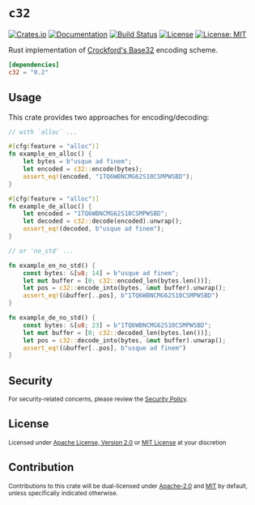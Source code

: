`c32`
===============

[![Crates.io](https://img.shields.io/crates/v/c32.svg)][Crates.io]
[![Documentation](https://docs.rs/c32/badge.svg)][Docs.rs]
[![Build Status](https://img.shields.io/github/actions/workflow/status/52/c32/rust.yml?branch=master)][Workflow]
[![License](https://img.shields.io/badge/License-Apache%202.0-blue.svg)][License-Apache]
[![License: MIT](https://img.shields.io/badge/License-MIT-yellow.svg)][License-MIT]

Rust implementation of [Crockford's Base32][Crockford] encoding scheme.

```toml
[dependencies]
c32 = "0.2"
```

## Usage

This crate provides two approaches for encoding/decoding:

```rust
// with `alloc` ...

#[cfg(feature = "alloc")]
fn example_en_alloc() {
    let bytes = b"usque ad finem";
    let encoded = c32::encode(bytes);
    assert_eq!(encoded, "1TQ6WBNCMG62S10CSMPWSBD");
}

#[cfg(feature = "alloc")]
fn example_de_alloc() {
    let encoded = "1TQ6WBNCMG62S10CSMPWSBD";
    let decoded = c32::decode(encoded).unwrap();
    assert_eq!(decoded, b"usque ad finem");
}

// or 'no_std' ...

fn example_en_no_std() {
    const bytes: &[u8; 14] = b"usque ad finem";
    let mut buffer = [0; c32::encoded_len(bytes.len())];
    let pos = c32::encode_into(bytes, &mut buffer).unwrap();
    assert_eq!(&buffer[..pos], b"1TQ6WBNCMG62S10CSMPWSBD")
}

fn example_de_no_std() {
    const bytes: &[u8; 23] = b"1TQ6WBNCMG62S10CSMPWSBD";
    let mut buffer = [0; c32::decoded_len(bytes.len())];
    let pos = c32::decode_into(bytes, &mut buffer).unwrap();
    assert_eq!(&buffer[..pos], b"usque ad finem")
}
```

## Security

<sup>
For security-related concerns, please review the <a href="SECURITY.md">Security Policy</a>.
</sup>

## License

<sup>
Licensed under <a href="LICENSE-APACHE">Apache License, Version 2.0</a> or <a href="LICENSE-MIT">MIT License</a> at your discretion
</sup>

## Contribution

<sup>
Contributions to this crate will be dual-licensed under <a href="LICENSE-APACHE">Apache-2.0</a> and <a href="LICENSE-MIT">MIT</a> by default, unless specifically indicated otherwise.
</sup>

[Crates.io]: https://crates.io/crates/c32
[Docs.rs]: https://docs.rs/c32
[Workflow]: https://github.com/52/c32/actions
[License-Apache]: https://opensource.org/licenses/Apache-2.0
[License-MIT]: https://opensource.org/licenses/MIT
[Crockford]: https://www.crockford.com/base32.html
